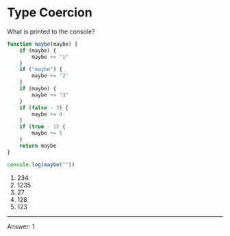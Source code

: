 # Type Coercion

What is printed to the console?

```js
function maybe(maybe) {
    if (maybe) {
        maybe += "1"
    }
    if ("maybe") {
        maybe += "2"
    }
    if (maybe) {
        maybe += "3"
    }
    if (false - 3) {
        maybe += 4
    }
    if (true - 1) {
        maybe += 5
    }
    return maybe
}

console.log(maybe(""))
```

1. 234
2. 1235
3. 27
4. 128
5. 123

---

Answer: 1
